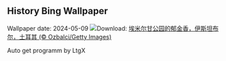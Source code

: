 ## History Bing Wallpaper
Wallpaper date: 2024-05-09
![](https://www.bing.com/th?id=OHR.EmirganPark_ZH-CN3394557999_UHD.jpg&w=1000)Download: [埃米尔甘公园的郁金香，伊斯坦布尔，土耳其 (© Ozbalci/Getty Images)](https://www.bing.com/th?id=OHR.EmirganPark_ZH-CN3394557999_UHD.jpg)

Auto get programm by LtgX

